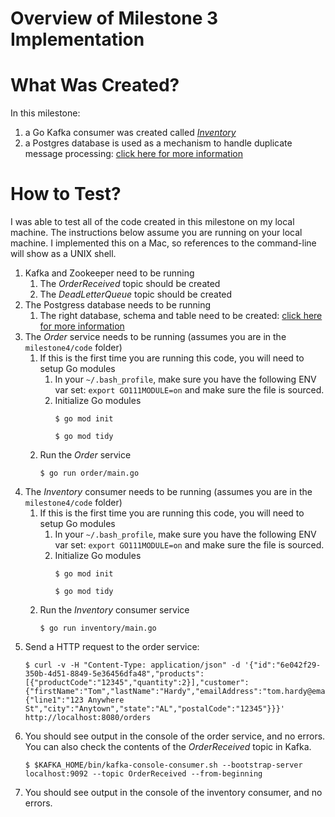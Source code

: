 # Overview of Milestone 3 Implementation 

# What Was Created?
In this milestone:
1. a Go Kafka consumer was created called [*Inventory*](./inventory/main.go)
1. a Postgres database is used as a mechanism to handle duplicate message processing: [click here for more information](./db/db.go)

# How to Test?
I was able to test all of the code created in this milestone on my local machine. The instructions below assume you are running on your local machine. I implemented this on a Mac, so references to the command-line will show as a UNIX shell.

1. Kafka and Zookeeper need to be running
    1. The *OrderReceived* topic should be created
    1. The *DeadLetterQueue* topic should be created
1. The Postgress database needs to be running
    1. The right database, schema and table need to be created: [click here for more information](./db/db.go)
1. The *Order* service needs to be running (assumes you are in the `milestone4/code` folder)
    1. If this is the first time you are running this code, you will need to setup Go modules
        1. In your `~/.bash_profile`, make sure you have the following ENV var set: `export GO111MODULE=on` and make sure the file is sourced.
        1. Initialize Go modules
            ```shell
            $ go mod init
            ```
            ```shell
            $ go mod tidy
            ```
    1. Run the *Order* service
        ```shell
        $ go run order/main.go
        ```
1. The *Inventory* consumer needs to be running (assumes you are in the `milestone4/code` folder)
    1. If this is the first time you are running this code, you will need to setup Go modules
        1. In your `~/.bash_profile`, make sure you have the following ENV var set: `export GO111MODULE=on` and make sure the file is sourced.
        1. Initialize Go modules
            ```shell
            $ go mod init
            ```
            ```shell
            $ go mod tidy
            ```
    1. Run the *Inventory* consumer service
        ```shell
        $ go run inventory/main.go
        ```
1. Send a HTTP request to the order service:
    ```shell
    $ curl -v -H "Content-Type: application/json" -d '{"id":"6e042f29-350b-4d51-8849-5e36456dfa48","products":[{"productCode":"12345","quantity":2}],"customer":{"firstName":"Tom","lastName":"Hardy","emailAddress":"tom.hardy@email.com","shippingAddress":{"line1":"123 Anywhere St","city":"Anytown","state":"AL","postalCode":"12345"}}}' http://localhost:8080/orders
    ```
1. You should see output in the console of the order service, and no errors. You can also check the contents of the *OrderReceived* topic in Kafka.
    ```shell
    $ $KAFKA_HOME/bin/kafka-console-consumer.sh --bootstrap-server localhost:9092 --topic OrderReceived --from-beginning
    ```
1. You should see output in the console of the inventory consumer, and no errors.